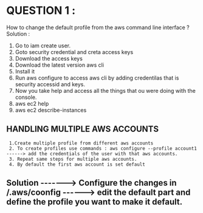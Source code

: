# QUESTION 1 : 
How to change the default profile from the aws command line interface ?
Solution : 
 1. Go to iam create user.
 2. Goto security credential and creta access keys
 3. Download the access keys 
 4. Download the latest version aws cli
 5. Install it
 6. Run aws configure to access aws cli by adding credentilas that is security accessid and keys.
 7. Now you take help and access all the things that ou were doing with the console.
 8. aws ec2 help
 9. aws ec2 describe-instances

 ## HANDLING  MULTIPLE AWS ACCOUNTS 
     1.Create multiple profile from different aws accounts
     2. To create profiles use commands : aws configure --profile account1  ------> add the credentials of the user with that aws accounts.
     3. Repeat same steps for multiple aws accounts.
     4. By default the first aws account is set default 

  ## Solution -------> Configure the changes in /.aws/coonfig ------> edit the default part and define the profile you want to make it default.


